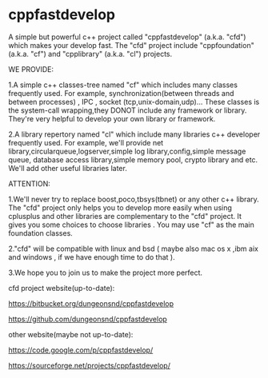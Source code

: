 
cppfastdevelop
==============

A simple but powerful c++ project called "cppfastdevelop" (a.k.a. "cfd") which makes your develop fast. The "cfd" project include "cppfoundation" (a.k.a. "cf") and "cpplibrary" (a.k.a. "cl") projects.

WE PROVIDE:

1.A simple c++ classes-tree named "cf" which includes many classes frequently used.
  For example, synchronization(between threads and between processes) , IPC , socket (tcp,unix-domain,udp)... These classes is the system-call wrapping,they DONOT include any framework or library. They're very helpful to  develop your own library or framework.

2.A library repertory named "cl" which include many libraries c++ developer frequently used.
  For example, we'll provide net library,circularqueue,logserver,simple log library,config,simple message queue, database access library,simple memory pool, crypto library and etc. We'll add other useful libraries later.


ATTENTION:

1.We'll never try to replace boost,poco,tbsys(tbnet) or any other c++ library.
  The "cfd" project only helps you to develop more easily when using cplusplus and other libraries are complementary to the "cfd" project. It gives you some choices to choose libraries . You may use "cf" as the main foundation classes.
  
2."cfd" will be compatible with linux and bsd ( maybe also mac os x ,ibm aix and windows , if we have enough time to do that ).

3.We hope you to join us to make the project more perfect.


cfd project website(up-to-date):

https://bitbucket.org/dungeonsnd/cppfastdevelop

https://github.com/dungeonsnd/cppfastdevelop

other website(maybe not up-to-date):

https://code.google.com/p/cppfastdevelop/

https://sourceforge.net/projects/cppfastdevelop/


